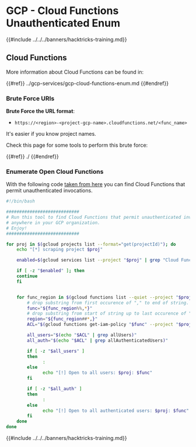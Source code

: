 # GCP - Cloud Functions Unauthenticated Enum

{{#include ../../../banners/hacktricks-training.md}}

## Cloud Functions

More information about Cloud Functions can be found in:

{{#ref}}
../gcp-services/gcp-cloud-functions-enum.md
{{#endref}}

### Brute Force URls

**Brute Force the URL format**:

- `https://<region>-<project-gcp-name>.cloudfunctions.net/<func_name>`

It's easier if you know project names.

Check this page for some tools to perform this brute force:

{{#ref}}
./
{{#endref}}

### Enumerate Open Cloud Functions

With the following code [taken from here](https://gitlab.com/gitlab-com/gl-security/security-operations/gl-redteam/gcp_misc/-/blob/master/find_open_functions.sh) you can find Cloud Functions that permit unauthenticated invocations.

```bash
#!/bin/bash

############################
# Run this tool to find Cloud Functions that permit unauthenticated invocations
# anywhere in your GCP organization.
# Enjoy!
############################

for proj in $(gcloud projects list --format="get(projectId)"); do
    echo "[*] scraping project $proj"

    enabled=$(gcloud services list --project "$proj" | grep "Cloud Functions API")

    if [ -z "$enabled" ]; then
	continue
    fi


    for func_region in $(gcloud functions list --quiet --project "$proj" --format="value[separator=','](NAME,REGION)"); do
        # drop substring from first occurence of "," to end of string.
        func="${func_region%%,*}"
        # drop substring from start of string up to last occurence of ","
        region="${func_region##*,}"
        ACL="$(gcloud functions get-iam-policy "$func" --project "$proj" --region "$region")"

        all_users="$(echo "$ACL" | grep allUsers)"
        all_auth="$(echo "$ACL" | grep allAuthenticatedUsers)"

        if [ -z "$all_users" ]
        then
              :
        else
              echo "[!] Open to all users: $proj: $func"
        fi

        if [ -z "$all_auth" ]
        then
              :
        else
              echo "[!] Open to all authenticated users: $proj: $func"
        fi
    done
done
```

{{#include ../../../banners/hacktricks-training.md}}



